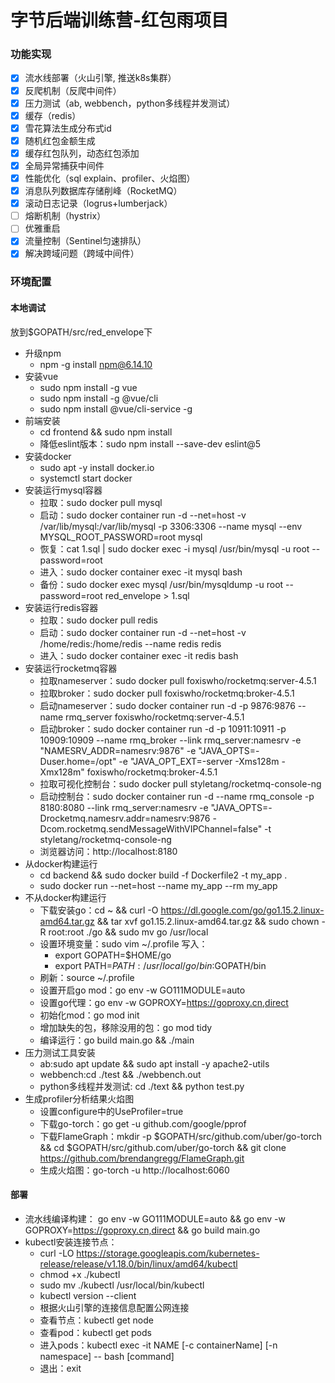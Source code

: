 # 字节后端训练营-红包雨项目

### 功能实现

* [x] 流水线部署（火山引擎, 推送k8s集群）
* [x] 反爬机制（反爬中间件）
* [x] 压力测试（ab, webbench，python多线程并发测试）
* [x] 缓存（redis） 
* [x] 雪花算法生成分布式id
* [x] 随机红包金额生成
* [x] 缓存红包队列，动态红包添加
* [x] 全局异常捕获中间件
* [x] 性能优化（sql explain、profiler、火焰图）
* [x] 消息队列数据库存储削峰（RocketMQ）
* [x] 滚动日志记录（logrus+lumberjack）
* [ ] 熔断机制（hystrix）
* [ ] 优雅重启
* [x] 流量控制（Sentinel匀速排队）
* [x] 解决跨域问题（跨域中间件）

### 环境配置

#### 本地调试

放到$GOPATH/src/red_envelope下

- 升级npm
    - npm -g install npm@6.14.10
- 安装vue
    - sudo npm install -g vue
    - sudo npm install -g @vue/cli
    - sudo npm install @vue/cli-service -g
- 前端安装
    - cd frontend && sudo npm install
    - 降低eslint版本：sudo npm install --save-dev eslint@5
- 安装docker
    - sudo apt -y install docker.io
    - systemctl start docker
- 安装运行mysql容器
    - 拉取：sudo docker pull mysql
    - 启动：sudo docker container run -d --net=host -v /var/lib/mysql:/var/lib/mysql -p 3306:3306 --name mysql --env MYSQL_ROOT_PASSWORD=root mysql
    - 恢复：cat 1.sql | sudo docker exec -i mysql /usr/bin/mysql -u root --password=root
    - 进入：sudo docker container exec -it mysql bash
    - 备份：sudo docker exec mysql /usr/bin/mysqldump -u root --password=root red_envelope > 1.sql
- 安装运行redis容器
    - 拉取：sudo docker pull redis
    - 启动：sudo docker container run -d --net=host -v /home/redis:/home/redis --name redis redis
    - 进入：sudo docker container exec -it redis bash
- 安装运行rocketmq容器
    - 拉取nameserver：sudo docker pull foxiswho/rocketmq:server-4.5.1
    - 拉取broker：sudo docker pull foxiswho/rocketmq:broker-4.5.1
    - 启动nameserver：sudo docker container run -d -p 9876:9876 --name rmq_server foxiswho/rocketmq:server-4.5.1
    - 启动broker：sudo docker container run -d -p 10911:10911 -p 10909:10909 --name rmq_broker --link rmq_server:namesrv -e "NAMESRV_ADDR=namesrv:9876" -e "JAVA_OPTS=-Duser.home=/opt" -e "JAVA_OPT_EXT=-server -Xms128m -Xmx128m" foxiswho/rocketmq:broker-4.5.1
    - 拉取可视化控制台：sudo docker pull styletang/rocketmq-console-ng
    - 启动控制台：sudo docker container run -d --name rmq_console -p 8180:8080 --link rmq_server:namesrv -e "JAVA_OPTS=-Drocketmq.namesrv.addr=namesrv:9876 -Dcom.rocketmq.sendMessageWithVIPChannel=false" -t styletang/rocketmq-console-ng
    - 浏览器访问：http://localhost:8180
- 从docker构建运行
    - cd backend && sudo docker build -f Dockerfile2 -t my_app .
    - sudo docker run --net=host --name my_app --rm my_app
- 不从docker构建运行
    - 下载安装go：cd ~ && curl -O https://dl.google.com/go/go1.15.2.linux-amd64.tar.gz && tar xvf go1.15.2.linux-amd64.tar.gz && sudo chown -R root:root ./go && sudo mv go /usr/local
    - 设置环境变量：sudo vim ~/.profile 写入：
        - export GOPATH=$HOME/go 
        - export PATH=$PATH:/usr/local/go/bin:$GOPATH/bin
    - 刷新：source ~/.profile 
    - 设置开启go mod：go env -w GO111MODULE=auto
    - 设置go代理：go env -w GOPROXY=https://goproxy.cn,direct
    - 初始化mod：go mod init
    - 增加缺失的包，移除没用的包：go mod tidy
    - 编译运行：go build main.go && ./main
- 压力测试工具安装
    - ab:sudo apt update && sudo apt install -y apache2-utils
    - webbench:cd ./test && ./webbench.out
    - python多线程并发测试: cd ./text && python test.py
- 生成profiler分析结果火焰图
    - 设置configure中的UseProfiler=true
    - 下载go-torch：go get -u github.com/google/pprof
    - 下载FlameGraph：mkdir -p $GOPATH/src/github.com/uber/go-torch && cd $GOPATH/src/github.com/uber/go-torch && git clone https://github.com/brendangregg/FlameGraph.git
    - 生成火焰图：go-torch -u http://localhost:6060

#### 部署

- 流水线编译构建： go env -w GO111MODULE=auto && go env -w GOPROXY=https://goproxy.cn,direct && go build main.go
- kubectl安装连接节点：
    - curl -LO https://storage.googleapis.com/kubernetes-release/release/v1.18.0/bin/linux/amd64/kubectl
    - chmod +x ./kubectl
    - sudo mv ./kubectl /usr/local/bin/kubectl
    - kubectl version --client
    - 根据火山引擎的连接信息配置公网连接
    - 查看节点：kubectl get node
    - 查看pod：kubectl get pods
    - 进入pods：kubectl exec -it NAME  [-c  containerName] [-n namespace] -- bash [command]
    - 退出：exit
